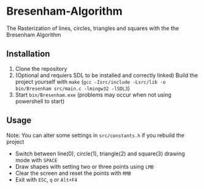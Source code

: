 # Bresenham-Algorithm
The Rasterization of lines, circles, triangles and squares with the the Bresenham Algorithm

## Installation
1. Clone the repository
2. (Optional and requiers SDL to be installed and correctly linked) Build the project yourself with `make`
   (`gcc -Isrc/include -Lsrc/lib -o bin/Bresenham src/main.c -lmingw32 -lSDL3`)
3. Start `bin/Bresenham.exe` (problems may occur when not using powershell to start)

## Usage
Note: You can alter some settings in `src/constants.h` if you rebuild the project

- Switch between line(0), circle(1), triangle(2) and square(3) drawing mode with `SPACE`
- Draw shapes with setting two or three points using `LMB`
- Clear the screen and reset the points with `RMB`
- Exit with `ESC`, `q` or `Alt+F4`
